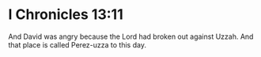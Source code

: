 # I Chronicles 13:11

And David was angry because the Lord had broken out against Uzzah. And that place is called Perez-uzza to this day.
